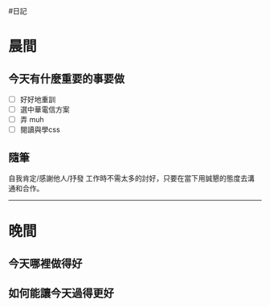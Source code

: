 #日記 
# 晨間

## 今天有什麼重要的事要做
- [ ] 好好地重訓
- [ ] 選中華電信方案
- [ ] 弄 muh 
- [ ] 閱讀與學css

## 隨筆
自我肯定/感謝他人/抒發
工作時不需太多的討好，只要在當下用誠懇的態度去溝通和合作。

---

# 晚間

## 今天哪裡做得好

## 如何能讓今天過得更好